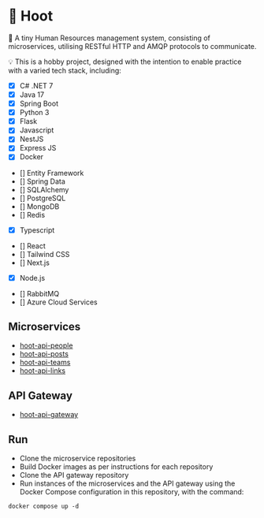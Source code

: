 # 🦉 Hoot
🌱 A tiny Human Resources management system, consisting of microservices, utilising RESTful HTTP and AMQP protocols to communicate.

💡 This is a hobby project, designed with the intention to enable practice with a varied tech stack, including:
- [x] C# .NET 7
- [x] Java 17
- [x] Spring Boot
- [x] Python 3
- [x] Flask
- [x] Javascript
- [x] NestJS
- [x] Express JS
- [x] Docker
- [] Entity Framework
- [] Spring Data
- [] SQLAlchemy
- [] PostgreSQL
- [] MongoDB
- [] Redis
- [x] Typescript
- [] React
- [] Tailwind CSS
- [] Next.js
- [x] Node.js
- [] RabbitMQ
- [] Azure Cloud Services

## Microservices
- [hoot-api-people](https://github.com/chrisashwalker/hoot-api-people)
- [hoot-api-posts](https://github.com/chrisashwalker/hoot-api-posts)
- [hoot-api-teams](https://github.com/chrisashwalker/hoot-api-teams)
- [hoot-api-links](https://github.com/chrisashwalker/hoot-api-links)

## API Gateway
- [hoot-api-gateway](https://github.com/chrisashwalker/hoot-api-gateway)

## Run
- Clone the microservice repositories
- Build Docker images as per instructions for each repository
- Clone the API gateway repository
- Run instances of the microservices and the API gateway using the Docker Compose configuration in this repository, with the command:
```
docker compose up -d
```
